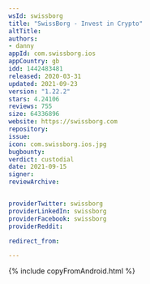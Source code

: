 ```yaml
---
wsId: swissborg
title: "SwissBorg - Invest in Crypto"
altTitle: 
authors:
- danny
appId: com.swissborg.ios
appCountry: gb
idd: 1442483481
released: 2020-03-31
updated: 2021-09-23
version: "1.22.2"
stars: 4.24106
reviews: 755
size: 64336896
website: https://swissborg.com
repository: 
issue: 
icon: com.swissborg.ios.jpg
bugbounty: 
verdict: custodial
date: 2021-09-15
signer: 
reviewArchive:


providerTwitter: swissborg
providerLinkedIn: swissborg
providerFacebook: swissborg
providerReddit: 

redirect_from:

---
```


 {% include copyFromAndroid.html %}